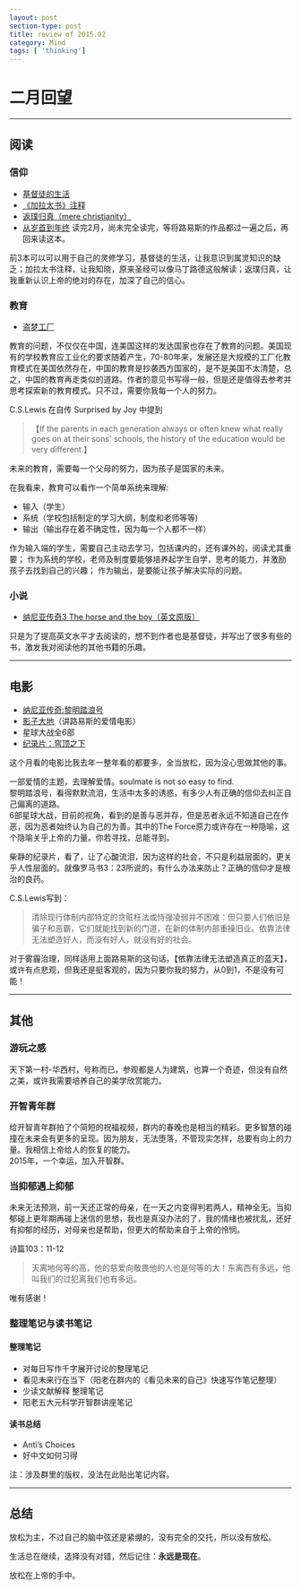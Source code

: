 ```yaml
---
layout: post
section-type: post
title: review of 2015.02
category: Mind
tags: [ 'thinking']
---
```

# 二月回望

----------

## 阅读

### 信仰

* [基督徒的生活](http://book.douban.com/subject/7014878/)
* [《加拉太书》注释](http://book.douban.com/subject/6967540/)
* [返璞归真（mere christianity）](http://book.douban.com/subject/25707600/)
* [从岁首到年终](http://book.douban.com/subject/1915479/) 读完2月，尚未完全读完，等将路易斯的作品都过一遍之后，再回来读这本。

前3本可以可以用于自己的灵修学习，基督徒的生活，让我意识到属灵知识的缺乏；加拉太书注释，让我知晓，原来圣经可以像马丁路德这般解读；返璞归真，让我重新认识上帝的绝对的存在，加深了自己的信心。

### 教育

* [盗梦工厂](http://article.yeeyan.org/view/legendsland/357087)

教育的问题，不仅仅在中国，连美国这样的发达国家也存在了教育的问题。美国现有的学校教育应工业化的要求随着产生，70-80年来，发展还是大规模的工厂化教育模式在美国依然存在，中国的教育是抄袭西方国家的，是不是美国不太清楚，总之，中国的教育再走类似的道路。作者的意见书写得一般，但是还是值得去参考并思考探索新的教育模式。只不过，需要你我每一个人的努力。

C.S.Lewis 在自传 Surprised by Joy 中提到

> 【If the parents in each generation always or often knew what really goes on at their sons' schools, the history of the education would be very different.】

未来的教育，需要每一个父母的努力，因为孩子是国家的未来。

在我看来，教育可以看作一个简单系统来理解:

* 输入（学生）  
* 系统（学校包括制定的学习大纲，制度和老师等等)   
* 输出（输出存在着不确定性，因为每一个人都不一样）

作为输入端的学生，需要自己主动去学习，包括课内的，还有课外的，阅读尤其重要；
作为系统的学校，老师及制度要能够培养起学生自学，思考的能力，并激励孩子去找到自己的兴趣；
作为输出，是要能让孩子解决实际的问题。

### 小说

* [纳尼亚传奇3 The horse and the boy（英文原版）](http://book.douban.com/subject/4811543/)

只是为了提高英文水平才去阅读的，想不到作者也是基督徒，并写出了很多有些的书，激发我对阅读他的其他书籍的乐趣。

----------

## 电影

* [纳尼亚传奇:黎明踏浪号](http://movie.douban.com/subject/2131291/)
* [影子大地](http://movie.douban.com/subject/1296067/)（讲路易斯的爱情电影）
* 星球大战全6部
* [纪录片：穹顶之下](http://tv.people.com.cn/GB/28140/394082/index.html)

这个月看的电影比我去年一整年看的都要多，全当放松，因为没心思做其他的事。

一部爱情的主题，去理解爱情。soulmate is not so easy to find.  
黎明踏浪号，看得默默流泪，生活中太多的诱惑，有多少人有正确的信仰去纠正自己偏离的道路。  
6部星球大战，目前的视角，看到的是善与恶并存，但是恶者永远不知道自己在作恶，因为恶者始终认为自己的为善。其中的The Force原力或许存在一种隐喻，这个隐喻关乎上帝的力量。你若寻找，总能寻到。

柴静的纪录片，看了，让了心酸流泪，因为这样的社会，不只是利益层面的，更关乎人性层面的。就像罗马书3：23所说的，有什么办法来防止？正确的信仰才是根治的良药。

C.S.Lewis写到：

> 清除现行体制内部特定的贪赃枉法或恃强凌弱并不困难：但只要人们依旧是骗子和恶霸，它们就能找到新的门道，在新的体制内部重操旧业。依靠法律无法塑造好人，而没有好人，就没有好的社会。

对于雾霾治理，同样适用上面路易斯的这句话。【依靠法律无法塑造真正的蓝天】，或许有点悲观，但我还是挺客观的，因为只要你我的努力，从0到1，不是没有可能！

----------

## 其他 ##

### 游玩之感 ###

天下第一村-华西村，号称而已，参观都是人为建筑，也算一个奇迹，但没有自然之美，或许我需要培养自己的美学欣赏能力。

### 开智青年群 ###

给开智青年群拍了个简短的祝福视频，群内的春晚也是相当的精彩。更多智慧的碰撞在未来会有更多的呈现。因为朋友，无法堕落，不管现实怎样，总要有向上的力量。我相信上帝给人的恢复的能力。  
2015年，一个幸运，加入开智群。

### 当抑郁遇上抑郁 ###

未来无法预测，前一天还正常的母亲，在一天之内变得判若两人，精神全无。当抑郁碰上更年期再碰上迷信的思想，我也是真没办法的了，我的情绪也被扰乱，还好有抑郁的经历，对母亲也是帮助，但更大的帮助来自于上帝的怜悯。

诗篇103：11-12

> 天离地何等的高，他的慈爱向敬畏他的人也是何等的大！东离西有多远，他叫我们的过犯离我们也有多远。

唯有感谢！

### 整理笔记与读书笔记 ###

#### 整理笔记 ####

* 对每日写作千字展开讨论的整理笔记
* 看见未来行在当下（阳老在群内的《看见未来的自己》快速写作笔记整理）
* 少读文献解释 整理笔记
* 阳老五大元科学开智群讲座笔记

#### 读书总结 ####

* Anti’s Choices
* 好中文如何习得

注：涉及群里的版权，没法在此贴出笔记内容。

----------

## 总结 ##

放松为主，不过自己的脑中弦还是紧绷的，没有完全的交托，所以没有放松。

生活总在继续，选择没有对错，然后记住：**永远是现在**。

放松在上帝的手中。
